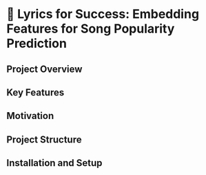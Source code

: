 # 🎵 Lyrics for Success: Embedding Features for Song Popularity Prediction

## Project Overview 

## Key Features 

## Motivation

## Project Structure 

## Installation and Setup 
